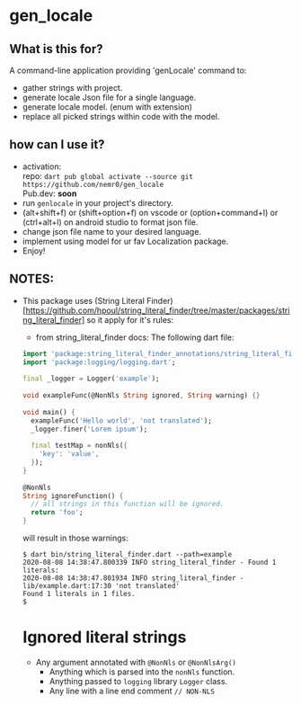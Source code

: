 # gen_locale

## What is this for?

A command-line application providing 'genLocale' command to:

- gather strings with project.
- generate locale Json file for a single language.
- generate locale model. (enum with extension)
- replace all picked strings within code with the model.

## how can I use it?
- activation:  
  repo:  ```dart pub global activate --source git https://github.com/nemr0/gen_locale```  
  Pub.dev: **soon**
- run `genlocale` in your project's directory.
- (alt+shift+f) or (shift+option+f) on vscode or (option+command+l) or (ctrl+alt+l) on android studio to format json file.
- change json file name to your desired language.
- implement using model for ur fav Localization package.
- Enjoy!
## NOTES:
  - This package uses (String Literal Finder)[https://github.com/hpoul/string_literal_finder/tree/master/packages/string_literal_finder]
  so it apply for it's rules:
    - from string_literal_finder docs:
    The following dart file:
    ```dart
    import 'package:string_literal_finder_annotations/string_literal_finder_annotations.dart';
    import 'package:logging/logging.dart';
  
    final _logger = Logger('example');
  
    void exampleFunc(@NonNls String ignored, String warning) {}
  
    void main() {
      exampleFunc('Hello world', 'not translated');
      _logger.finer('Lorem ipsum');
  
      final testMap = nonNls({
        'key': 'value',
      });
    }
  
    @NonNls
    String ignoreFunction() {
      // all strings in this function will be ignored.
      return 'foo';
    }
    ```
  
    will result in those warnings:
  
    ```shell
    $ dart bin/string_literal_finder.dart --path=example
    2020-08-08 14:38:47.800339 INFO string_literal_finder - Found 1 literals:
    2020-08-08 14:38:47.801934 INFO string_literal_finder - lib/example.dart:17:30 'not translated'
    Found 1 literals in 1 files.
    $ 
    ```
  
    # Ignored literal strings
  
    * Any argument annotated with `@NonNls` or `@NonNlsArg()`
      * Anything which is parsed into the `nonNls` function.
      * Anything passed to `logging` library `Logger` class.
      * Any line with a line end comment `// NON-NLS`
